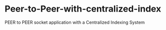 # Peer-to-Peer-with-centralized-index
PEER to PEER socket application with a Centralized Indexing System
